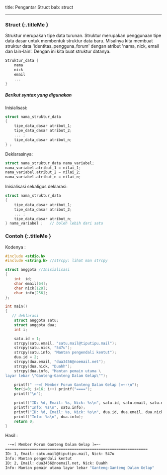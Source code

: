 title: Pengantar Struct
bab: struct

---


### <i class="fa fa-info-circle"></i> Struct {:.titleMe }

Struktur merupakan tipe data turunan. Struktur merupakan penggunaan tipe data dasar untuk membentuk struktur data baru. Misalnya kita membuat struktur data 'identitas_pengguna_forum' dengan atribut 'nama, nick, email dan lain-lain'. Dengan ini kita buat struktur datanya.

``` c
Struktur_data {
    nama
    nick
    email
    ...
}
```

##### Berikut syntax yang digunakan

Inisialisasi:
``` c
struct nama_struktur_data
{
    tipe_data_dasar atribut_1;
    tipe_data_dasar atribut_2;
    ... ;
    tipe_data_dasar atribut_n;
} ;
```

Deklarasinya:
``` c
struct nama_struktur_data nama_variabel;
nama_variabel.atribut_1 = nilai_1;
nama_variabel.atribut_2 = nilai_2;
nama_variabel.atribut_n = nilai_n;
```

Inisialisasi sekaligus deklarasi:
``` c
struct nama_struktur_data
{
    tipe_data_dasar atribut_1;
    tipe_data_dasar atribut_2;
    ... ;
    tipe_data_dasar atribut_n;
} nama_variabel ;   // boleh lebih dari satu
```

### <i class="fa fa-code"></i> Contoh {:.titleMe }

Kodenya :
``` c
#include <stdio.h>
#include <string.h> //strcpy: lihat man strcpy

struct anggota //Inisialisasi
{
    int  id;
    char email[64];
    char nick[128];
    char info[256];
};

int main()
{
   // deklarasi
    struct anggota satu;
    struct anggota dua;
    int i;

    satu.id = 1;
    strcpy(satu.email, "satu.mail@tiputipu.mail");
    strcpy(satu.nick, "547u");
    strcpy(satu.info, "Mantan pengendali kentut");
    dua.id = 2;
    strcpy(dua.email, "dua3456@noemail.net");
    strcpy(dua.nick, "Duahh");
    strcpy(dua.info, "Mantan pemain utama \
layar lebar \"Ganteng-Ganteng Dalam Gelap\"");

    printf(" -~=[ Member Forum Ganteng Dalam Gelap ]=~-\n");
    for(i=0; i<16; i++) printf("====");
    printf("\n");

    printf("ID: %d, Email: %s, Nick: %s\n", satu.id, satu.email, satu.nick);
    printf("Info: %s\n", satu.info);
    printf("ID: %d, Email: %s, Nick: %s\n", dua.id, dua.email, dua.nick);
    printf("Info: %s\n", dua.info);
    return 0;
}
```
Hasil :
``` bash
 -~=[ Member Forum Ganteng Dalam Gelap ]=~-
================================================================
ID: 1, Email: satu.mail@tiputipu.mail, Nick: 547u
Info: Mantan pengendali kentut
ID: 2, Email: dua3456@noemail.net, Nick: Duahh
Info: Mantan pemain utama layar lebar "Ganteng-Ganteng Dalam Gelap"
```
